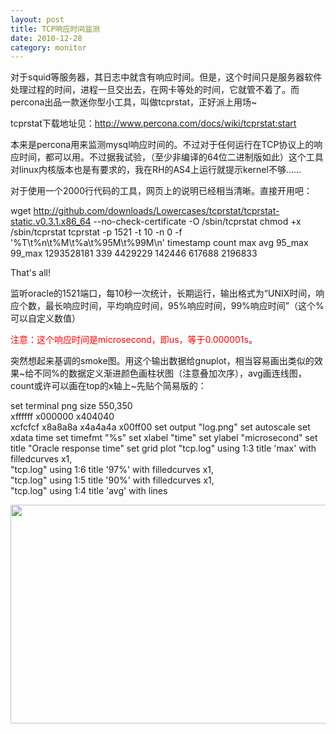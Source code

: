 ```yaml
---
layout: post
title: TCP响应时间监测
date: 2010-12-28
category: monitor
---
```


对于squid等服务器，其日志中就含有响应时间。但是，这个时间只是服务器软件处理过程的时间，进程一旦交出去，在网卡等处的时间，它就管不着了。而percona出品一款迷你型小工具，叫做tcprstat，正好派上用场~

tcprstat下载地址见：<a href="http://www.percona.com/docs/wiki/tcprstat:start">http://www.percona.com/docs/wiki/tcprstat:start</a>

本来是percona用来监测mysql响应时间的。不过对于任何运行在TCP协议上的响应时间，都可以用。不过据我试验，（至少非编译的64位二进制版如此）这个工具对linux内核版本也是有要求的，我在RH的AS4上运行就提示kernel不够……

对于使用一个2000行代码的工具，网页上的说明已经相当清晰。直接开用吧：

wget http://github.com/downloads/Lowercases/tcprstat/tcprstat-static.v0.3.1.x86_64 --no-check-certificate -O /sbin/tcprstat
chmod +x /sbin/tcprstat
tcprstat -p 1521 -t 10 -n 0 -f '%T\t%n\t%M\t%a\t%95M\t%99M\n'
timestamp	count	max	avg	95_max	99_max
1293528181	339	4429229	142446	617688	2196833

That's all!

监听oracle的1521端口，每10秒一次统计，长期运行，输出格式为“UNIX时间，响应个数，最长响应时间，平均响应时间，95%响应时间，99%响应时间”（这个%可以自定义数值）

<span style="color: #ff0000;">注意：这个响应时间是microsecond，即us，等于0.000001s</span>。

突然想起来基调的smoke图。用这个输出数据给gnuplot，相当容易画出类似的效果~给不同%的数据定义渐进颜色画柱状图（注意叠加次序），avg画连线图，count或许可以画在top的x轴上~先贴个简易版的：

set terminal png size 550,350 \
xffffff x000000 x404040 \
xcfcfcf x8a8a8a x4a4a4a x00ff00
set output "log.png"
set autoscale
set xdata time
set timefmt "%s"
set xlabel "time"
set ylabel "microsecond"
set title "Oracle response time"
set grid
plot "tcp.log" using 1:3 title 'max' with filledcurves x1, \
"tcp.log" using 1:6 title '97%' with filledcurves x1, \
"tcp.log" using 1:5 title '90%' with filledcurves x1, \
"tcp.log" using 1:4 title 'avg' with lines

<a href="http://chenlinux.com/wp-content/uploads/2010/12/log-2.png"><img title="log (2)" src="http://chenlinux.com/wp-content/uploads/2010/12/log-2.png" alt="" width="550" height="350" /></a>
